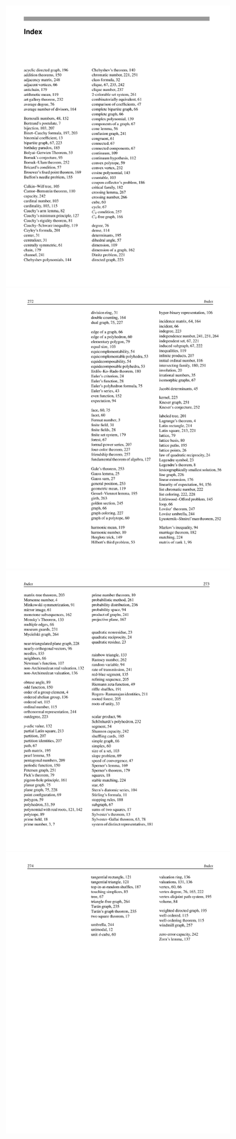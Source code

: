 ![](/img/proofs-from-the-book-280.jpg)
![](/img/proofs-from-the-book-281.jpg)
![](/img/proofs-from-the-book-282.jpg)
![](/img/proofs-from-the-book-283.jpg)
